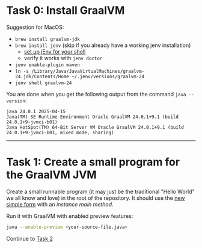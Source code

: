 # Task 0: Install GraalVM

Suggestion for MacOS:
- `brew install graalvm-jdk`
- `brew install jenv` (skip if you already have a working jenv installation)
    - [set up jEnv for your shell](https://github.com/jenv/jenv?tab=readme-ov-file#12-configuring-your-shell)
    - verify it works with `jenv doctor`
- `jenv enable-plugin maven`
- `ln -s /Library/Java/JavaVirtualMachines/graalvm-24.jdk/Contents/Home ~/.jenv/versions/graalvm-24`
- `jenv shell graalvm-24`


You are done when you get the following output from the command `java --version`:

```
java 24.0.1 2025-04-15
Java(TM) SE Runtime Environment Oracle GraalVM 24.0.1+9.1 (build 24.0.1+9-jvmci-b01)
Java HotSpot(TM) 64-Bit Server VM Oracle GraalVM 24.0.1+9.1 (build 24.0.1+9-jvmci-b01, mixed mode, sharing)
```

----------------------


# Task 1: Create a small program for the GraalVM JVM

Create a small runnable program (it may just be the traditional "Hello World" we all know and love) in the root of the repository.
It should use the [new simple form](https://docs.oracle.com/en/java/javase/24/language/simple-source-files-and-instance-main-methods.html)
with an _instance main method_.

Run it with GraalVM with enabled preview features:

```sh
java --enable-preview <your-source-file.java>
```

Continue to [Task 2](https://github.com/runeflobakk/graalvm-cli-tinkering/tree/task2)
